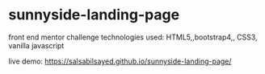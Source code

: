 # sunnyside-landing-page
front end mentor challenge
technologies used:
 HTML5,,bootstrap4,, CSS3, vanilla javascript 
 
 live demo:  https://salsabilsayed.github.io/sunnyside-landing-page/
